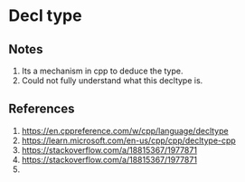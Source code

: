 # Decl type

## Notes
1. Its a mechanism in cpp to deduce the type. 
2. Could not fully understand what this decltype is.


## References

1. https://en.cppreference.com/w/cpp/language/decltype
2. https://learn.microsoft.com/en-us/cpp/cpp/decltype-cpp
3. https://stackoverflow.com/a/18815367/1977871
4. https://stackoverflow.com/a/18815367/1977871
5. 
